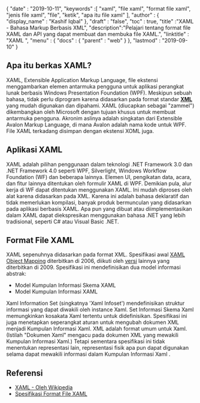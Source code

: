 {
  "date" : "2019-10-11",
  "keywords" :[ "xaml", "file xaml", "format file xaml", "jenis file xaml", "file", "ketik", "apa itu file xaml" ],
  "author" : {
    "display_name" : "Kashif Iqbal"
},
  "draft" : "false",
  "toc" : true,
  "title" :"XAML - Bahasa Markup Berbasis XML",
  "description":"Pelajari tentang format file XAML dan API yang dapat membuat dan membuka file XAML.",
  "linktitle" : "XAML ",
  "menu" : {
    "docs" : {
      "parent" : "web"
}
},
  "lastmod" : "2019-09-10"
}

## Apa itu berkas XAML?

XAML, Extensible Application Markup Language, file ekstensi menggambarkan elemen antarmuka pengguna untuk aplikasi perangkat lunak berbasis Windows Presentation Foundation (WPF). Meskipun sebuah bahasa, tidak perlu diprogram karena didasarkan pada format standar **[XML](/id/web/xml/)** yang mudah digunakan dan dipahami. XAML (diucapkan sebagai "zammel") dikembangkan oleh Microsoft dengan tujuan khusus untuk membuat antarmuka pengguna. Akronim aslinya adalah singkatan dari Extensible Avalon Markup Language, di mana Avalon adalah nama kode untuk WPF. File XAML terkadang disimpan dengan ekstensi XOML juga.

## Aplikasi XAML

XAML adalah pilihan penggunaan dalam teknologi .NET Framework 3.0 dan .NET Framework 4.0 seperti WPF, Silverlight, Windows Workflow Foundation (WF) dan beberapa lainnya. Elemen UI, pengikatan data, acara, dan fitur lainnya ditentukan oleh formulir XAML di WPF. Demikian pula, alur kerja di WF dapat ditentukan menggunakan XAML. Ini mudah diproses oleh alat karena didasarkan pada XML. Karena ini adalah bahasa deklaratif dan tidak memerlukan kompilasi, banyak produk bermunculan yang didasarkan pada aplikasi berbasis XAML. Apa pun yang dibuat atau diimplementasikan dalam XAML dapat diekspresikan menggunakan bahasa .NET yang lebih tradisional, seperti C# atau Visual Basic .NET.

## Format File XAML

XAML sepenuhnya didasarkan pada format XML. Spesifikasi awal [XAML Object Mapping](https://download.microsoft.com/download/0/A/6/0A6F7755-9AF5-448B-907D-13985ACCF53E/%5BMS-XAML%5D.pdf) diterbitkan di 2006, diikuti oleh [versi](http://download.microsoft.com/download/0/A/6/0A6F7755-9AF5-448B-907D-13985ACCF53E/%5BMS-XAML-2009%5D.pdf) lainnya yang diterbitkan di 2009. Spesifikasi ini mendefinisikan dua model informasi abstrak:

* Model Kumpulan Informasi Skema XAML
* Model Kumpulan Informasi XAML

Xaml Information Set (singkatnya 'Xaml Infoset') mendefinisikan struktur informasi yang dapat diwakili oleh instance Xaml. Set Informasi Skema Xaml memungkinkan kosakata Xaml tertentu untuk didefinisikan. Spesifikasi ini juga menetapkan seperangkat aturan untuk mengubah dokumen XML menjadi Kumpulan Informasi Xaml. XML adalah format umum untuk Xaml. (Istilah "Dokumen Xaml" mengacu pada dokumen XML yang mewakili Kumpulan Informasi Xaml.) Tetapi sementara spesifikasi ini tidak menentukan representasi lain, representasi fisik apa pun dapat digunakan selama dapat mewakili informasi dalam Kumpulan Informasi Xaml .

## Referensi

* [XAML - Oleh Wikipedia](https://en.wikipedia.org/wiki/Extensible_Application_Markup_Language)
* [Spesifikasi Format File XAML](http://download.microsoft.com/download/0/A/6/0A6F7755-9AF5-448B-907D-13985ACCF53E/%5BMS-XAML-2009%5D.pdf)

